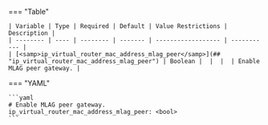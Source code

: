 <!--
  ~ Copyright (c) 2025 Arista Networks, Inc.
  ~ Use of this source code is governed by the Apache License 2.0
  ~ that can be found in the LICENSE file.
  -->
=== "Table"

    | Variable | Type | Required | Default | Value Restrictions | Description |
    | -------- | ---- | -------- | ------- | ------------------ | ----------- |
    | [<samp>ip_virtual_router_mac_address_mlag_peer</samp>](## "ip_virtual_router_mac_address_mlag_peer") | Boolean |  |  |  | Enable MLAG peer gateway. |

=== "YAML"

    ```yaml
    # Enable MLAG peer gateway.
    ip_virtual_router_mac_address_mlag_peer: <bool>
    ```
